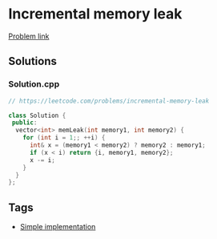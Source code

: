 # Incremental memory leak

[Problem link](https://leetcode.com/problems/incremental-memory-leak)

## Solutions


### Solution.cpp
```cpp
// https://leetcode.com/problems/incremental-memory-leak

class Solution {
 public:
  vector<int> memLeak(int memory1, int memory2) {
    for (int i = 1;; ++i) {
      int& x = (memory1 < memory2) ? memory2 : memory1;
      if (x < i) return {i, memory1, memory2};
      x -= i;
    }
  }
};
```
## Tags

* [Simple implementation](/Collections/simple-implementation.md#simple-implementation)
